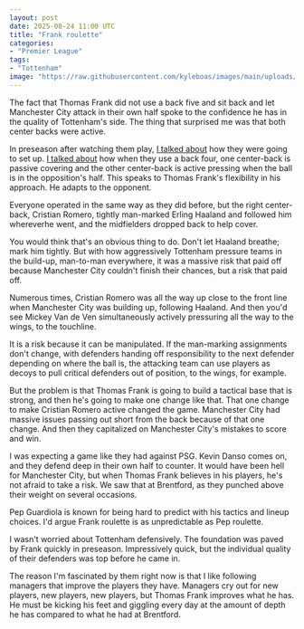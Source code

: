 ```yaml
---
layout: post
date: 2025-08-24 11:00 UTC
title: "Frank roulette"
categories:
- "Premier League"
tags:
- "Tottenham"
image: "https://raw.githubusercontent.com/kyleboas/images/main/uploads/2025/08/23/Image-23Aug2025_19:43:20.png"
---
```


The fact that Thomas Frank did not use a back five and sit back and let Manchester City attack in their own half spoke to the confidence he has in the quality of Tottenham's side. The thing that surprised me was that both center backs were active.

<!---more--->

In preseason after watching them play, [I talked about](https://tacticsjournal.com/2025/08/08/what-to-expect-with-thomas-frank-at-tottenham/) how they were going to set up. [I talked about](https://tacticsjournal.com/2025/08/14/the-biggest-difference-between-tottenhams-back-four-and-back-five/) how when they use a back four, one center-back is passive covering and the other center-back is active pressing when the ball is in the opposition's half. This speaks to Thomas Frank's flexibility in his approach. He adapts to the opponent.

Everyone operated in the same way as they did before, but the right center-back, Cristian Romero, tightly man-marked Erling Haaland and followed him whereverhe went, and the midfielders dropped back to help cover.

You would think that's an obvious thing to do. Don't let Haaland breathe; mark him tightly. But with how aggressively Tottenham pressure teams in the build-up, man-to-man everywhere, it was a massive risk that paid off because Manchester City couldn't finish their chances, but a risk that paid off. 

Numerous times, Cristian Romero was all the way up close to the front line when Manchester City was building up, following Haaland. And then you'd see Mickey Van de Ven simultaneously actively pressuring all the way to the wings, to the touchline.

It is a risk because it can be manipulated. If the man-marking assignments don't change, with defenders handing off responsibility to the next defender depending on where the ball is, the attacking team can use players as decoys to pull critical defenders out of position, to the wings, for example.

But the problem is that Thomas Frank is going to build a tactical base that is strong, and then he's going to make one change like that. That one change to make Cristian Romero active changed the game. Manchester City had massive issues passing out short from the back because of that one change. And then they capitalized on Manchester City's mistakes to score and win.

I was expecting a game like they had against PSG. Kevin Danso comes on, and they defend deep in their own half to counter. It would have been hell for Manchester City, but when Thomas Frank believes in his players, he's not afraid to take a risk. We saw that at Brentford, as they punched above their weight on several occasions.

Pep Guardiola is known for being hard to predict with his tactics and lineup choices. I'd argue Frank roulette is as unpredictable as Pep roulette. 

I wasn't worried about Tottenham defensively. The foundation was paved by Frank quickly in preseason. Impressively quick, but the individual quality of their defenders was top before he came in.

The reason I'm fascinated by them right now is that I like following managers that improve the players they have. Managers cry out for new players, new players, new players, but Thomas Frank improves what he has. He must be kicking his feet and giggling every day at the amount of depth he has compared to what he had at Brentford.